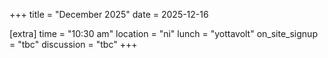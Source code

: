 +++
title = "December 2025"
date = 2025-12-16


[extra]
time = "10:30 am"
location = "ni"
lunch = "yottavolt"
on_site_signup = "tbc"
discussion = "tbc"
+++